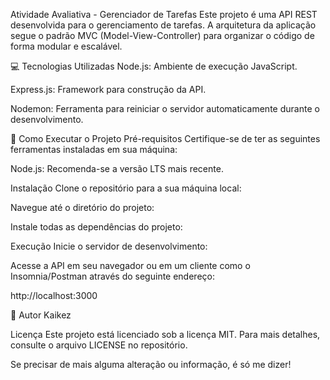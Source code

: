 Atividade Avaliativa - Gerenciador de Tarefas
Este projeto é uma API REST desenvolvida para o gerenciamento de tarefas. A arquitetura da aplicação segue o padrão MVC (Model-View-Controller) para organizar o código de forma modular e escalável.

💻 Tecnologias Utilizadas
Node.js: Ambiente de execução JavaScript.

Express.js: Framework para construção da API.

Nodemon: Ferramenta para reiniciar o servidor automaticamente durante o desenvolvimento.

🚀 Como Executar o Projeto
Pré-requisitos
Certifique-se de ter as seguintes ferramentas instaladas em sua máquina:

Node.js: Recomenda-se a versão LTS mais recente.

Instalação
Clone o repositório para a sua máquina local:

Navegue até o diretório do projeto:

Instale todas as dependências do projeto:

Execução
Inicie o servidor de desenvolvimento:

Acesse a API em seu navegador ou em um cliente como o Insomnia/Postman através do seguinte endereço:

http://localhost:3000

👤 Autor
Kaikez

Licença
Este projeto está licenciado sob a licença MIT. Para mais detalhes, consulte o arquivo LICENSE no repositório.

Se precisar de mais alguma alteração ou informação, é só me dizer!
